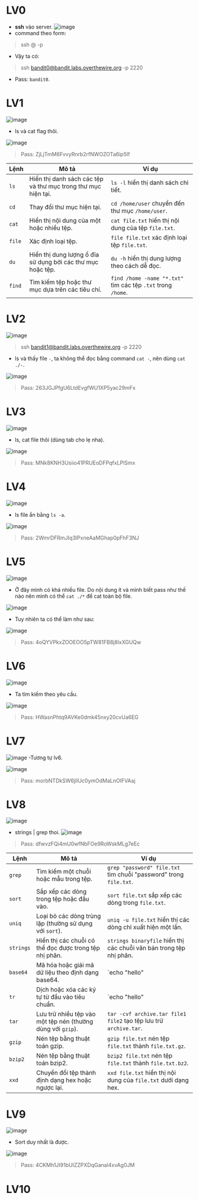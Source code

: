 # LV0
- **ssh** vào server.
![image](https://github.com/user-attachments/assets/802c56c3-41dd-44c1-b8d8-848eaafdf749)
- command theo form:
> ssh <username>@<server> -p <port>
- Vậy ta có: 
> ssh bandit0@bandit.labs.overthewire.org -p 2220
- Pass: `bandit0`.
# LV1
![image](https://github.com/user-attachments/assets/97d992d0-8564-4594-b1bb-8191457cd0f4)
- ls và cat flag thôi.

![image](https://github.com/user-attachments/assets/e4985ec3-1100-4393-b5bd-2596bde0b107)

> Pass: ZjLjTmM6FvvyRnrb2rfNWOZOTa6ip5If

| Lệnh  | Mô tả | Ví dụ |
|-------|-------|-------|
| `ls`  | Hiển thị danh sách các tệp và thư mục trong thư mục hiện tại. | `ls -l` hiển thị danh sách chi tiết. |
| `cd`  | Thay đổi thư mục hiện tại. | `cd /home/user` chuyển đến thư mục `/home/user`. |
| `cat` | Hiển thị nội dung của một hoặc nhiều tệp. | `cat file.txt` hiển thị nội dung của tệp `file.txt`. |
| `file`| Xác định loại tệp. | `file file.txt` xác định loại tệp `file.txt`. |
| `du`  | Hiển thị dung lượng ổ đĩa sử dụng bởi các thư mục hoặc tệp. | `du -h` hiển thị dung lượng theo cách dễ đọc. |
| `find`| Tìm kiếm tệp hoặc thư mục dựa trên các tiêu chí. | `find /home -name "*.txt"` tìm các tệp `.txt` trong `/home`. |

# LV2
![image](https://github.com/user-attachments/assets/3b394920-bbd0-4518-9057-72a958333836)

> ssh bandit1@bandit.labs.overthewire.org -p 2220
- ls và thấy file `-`, ta không thể đọc bằng command `cat -`, nên dùng `cat ./-`.

![image](https://github.com/user-attachments/assets/6ecce5ce-7f15-4a10-b7a4-f795102cf09e)
> Pass: 263JGJPfgU6LtdEvgfWU1XP5yac29mFx

# LV3

![image](https://github.com/user-attachments/assets/06e572a2-b1e3-4852-879e-15ae4321b634)

- ls, cat file thôi (dùng tab cho lẹ nha).

![image](https://github.com/user-attachments/assets/001aa1d6-0b5e-4651-8b4f-b2e6878e2c66)

> Pass: MNk8KNH3Usiio41PRUEoDFPqfxLPlSmx

# LV4

![image](https://github.com/user-attachments/assets/dad9608e-9ed1-4fdd-93ee-28c5ad814cf2)

- ls file ẩn bằng `ls -a`.

![image](https://github.com/user-attachments/assets/f530e1fd-dc47-44ed-934f-37ff4b37ef88)

> Pass: 2WmrDFRmJIq3IPxneAaMGhap0pFhF3NJ

# LV5

![image](https://github.com/user-attachments/assets/c49a6ece-8c02-42a8-ac97-0e5490a0bdb0)
- Ở đây mình có khá nhiều file. Do nội dung ít và mình biết pass như thế nào nên mình có thể `cat ./*` để cat toàn bộ file.

![image](https://github.com/user-attachments/assets/9707cf6d-6bda-404e-addc-7bdfdfe85613)

- Tuy nhiên ta có thể làm như sau:

![image](https://github.com/user-attachments/assets/3edc2fb4-82b7-4001-9ea2-5b74f4cde0f0)

> Pass: 4oQYVPkxZOOEOO5pTW81FB8j8lxXGUQw

# LV6

![image](https://github.com/user-attachments/assets/bf0643d9-0231-4392-9100-88d193e54ddd)

- Ta tìm kiếm theo yêu cầu.

![image](https://github.com/user-attachments/assets/723f5270-63df-4510-a530-cc54ab2f56a6)

> Pass: HWasnPhtq9AVKe0dmk45nxy20cvUa6EG

# LV7

![image](https://github.com/user-attachments/assets/6edd6f39-315a-40b2-a153-a102d422132f)
-Tương tự lv6.

![image](https://github.com/user-attachments/assets/65fa6b8d-35fb-4535-924d-4fb207ef54ab)
> Pass: morbNTDkSW6jIlUc0ymOdMaLnOlFVAaj
# LV8
![image](https://github.com/user-attachments/assets/35a3577a-1246-4010-b265-e8699d18bfcb)
- strings | grep thoi.
![image](https://github.com/user-attachments/assets/2b747e4f-9307-4c5a-bdb2-74a3f92d7f90)
> Pass: dfwvzFQi4mU0wfNbFOe9RoWskMLg7eEc

| Lệnh    | Mô tả                                                                 | Ví dụ                                                                 |
|---------|-----------------------------------------------------------------------|-----------------------------------------------------------------------|
| `grep`  | Tìm kiếm một chuỗi hoặc mẫu trong tệp.                                | `grep "password" file.txt` tìm chuỗi "password" trong `file.txt`.      |
| `sort`  | Sắp xếp các dòng trong tệp hoặc đầu vào.                              | `sort file.txt` sắp xếp các dòng trong `file.txt`.                    |
| `uniq`  | Loại bỏ các dòng trùng lặp (thường sử dụng với `sort`).                | `uniq -u file.txt` hiển thị các dòng chỉ xuất hiện một lần.           |
| `strings` | Hiển thị các chuỗi có thể đọc được trong tệp nhị phân.              | `strings binaryfile` hiển thị các chuỗi văn bản trong tệp nhị phân.   |
| `base64`| Mã hóa hoặc giải mã dữ liệu theo định dạng base64.                     | `echo "hello" | base64` mã hóa "hello" thành base64.                  |
| `tr`    | Dịch hoặc xóa các ký tự từ đầu vào tiêu chuẩn.                         | `echo "hello" | tr 'a-z' 'A-Z'` chuyển chữ thường thành chữ hoa.       |
| `tar`   | Lưu trữ nhiều tệp vào một tệp nén (thường dùng với `gzip`).            | `tar -cvf archive.tar file1 file2` tạo tệp lưu trữ `archive.tar`.     |
| `gzip`  | Nén tệp bằng thuật toán gzip.                                          | `gzip file.txt` nén tệp `file.txt` thành `file.txt.gz`.               |
| `bzip2` | Nén tệp bằng thuật toán bzip2.                                         | `bzip2 file.txt` nén tệp `file.txt` thành `file.txt.bz2`.             |
| `xxd`   | Chuyển đổi tệp thành định dạng hex hoặc ngược lại.                     | `xxd file.txt` hiển thị nội dung của `file.txt` dưới dạng hex.        |

# LV9
![image](https://github.com/user-attachments/assets/7ee60bab-36fe-4007-9f85-24dee77781b3)
- Sort duy nhất là được.

![image](https://github.com/user-attachments/assets/39d408df-5c7c-4c30-bb30-6908ab50dfc0)
> Pass: 4CKMh1JI91bUIZZPXDqGanal4xvAg0JM

# LV10
